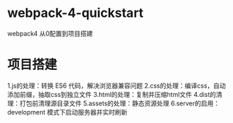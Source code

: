 # webpack-4-quickstart
 webpack4 从0配置到项目搭建
 
# 项目搭建 

1.js的处理：转换 ES6 代码，解决浏览器兼容问题
2.css的处理：编译css，自动添加前缀，抽取css到独立文件
3.html的处理：复制并压缩html文件
4.dist的清理：打包前清理源目录文件
5.assets的处理：静态资源处理
6.server的启用：development 模式下启动服务器并实时刷新
